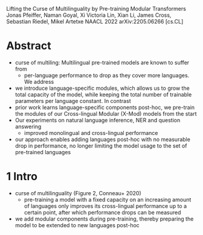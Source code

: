 Lifting the Curse of Multilinguality by Pre-training Modular Transformers
Jonas Pfeiffer, Naman Goyal, Xi Victoria Lin, Xian Li, James Cross,
  Sebastian Riedel, Mikel Artetxe
NAACL 2022 arXiv:2205.06266 [cs.CL]

# Abstract

* curse of multiling: Multilingual pre-trained models are known to suffer from
  * per-language performance to drop as they cover more languages. We address
* we introduce language-specific modules, which
  allows us to grow the total capacity of the model, while keeping
  the total number of trainable parameters per language constant. In contrast
* prior work learns language-specific components post-hoc,
  we pre-train the modules of our Cross-lingual Modular (X-Mod) models from the
  start
* Our experiments on natural language inference, NER and question answering
  * improved monolingual and cross-lingual performance
* our approach enables adding languages post-hoc
  with no measurable drop in performance,
  no longer limiting the model usage to the set of pre-trained languages

# 1 Intro

* curse of multilinguality (Figure 2, Conneau+ 2020)
  * pre-training a model with a fixed capacity on an increasing amount of
    languages only improves its cross-lingual performance up to a certain
    point, after which performance drops can be measured
* we add modular components during pre-training,
  thereby preparing the model to be extended to new languages post-hoc
